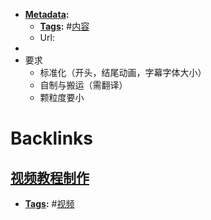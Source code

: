 - **[Metadata](<Metadata.md>):**
    - **[Tags](<Tags.md>):** #[内容](<内容.md>)
    - Url:
- 
- 要求
    - 标准化（开头，结尾动画，字幕字体大小）
    - 自制与搬运（需翻译）
    - 颗粒度要小

# Backlinks
## [视频教程制作](<视频教程制作.md>)
- **[Tags](<Tags.md>):** #[视频](<视频.md>)

